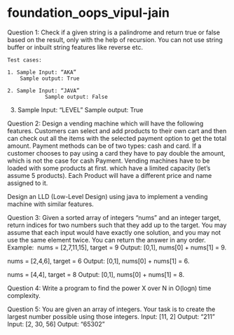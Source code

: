 # foundation_oops_vipul-jain


Question 1:
Check if a given string is a palindrome and return true or false based on the result, only with the help of recursion. You can not use string buffer or inbuilt string features like reverse etc. 
	
	Test cases: 
	
	1. Sample Input: “AKA”
	    Sample output: True
	
	2. Sample Input: “JAVA”
                Sample output: False

3. Sample Input: “LEVEL”
                Sample output: True

Question 2:
Design a vending machine which will have the following features. 
Customers can select and add products to their own cart and then can check out all the items with the selected payment option to get the total amount. 
Payment methods can be of two types: cash and card. If a customer chooses to pay using a card they have to pay double the amount, which is not the case for cash Payment. 
Vending machines have to be loaded with some products at first. which have a limited capacity (let’s assume 5 products).
Each Product will have a different price and name assigned to it.

Design an LLD (Low-Level Design) using java to implement a vending machine with similar features.



Question 3:
Given a sorted array of integers “nums” and an integer target, return indices for two numbers such that they add up to the target.  You may assume that each input would have exactly one solution, and you may not use the same element twice. You can return the answer in any order.  
Example:  nums = [2,7,11,15], target = 9
Output: [0,1], nums[0] + nums[1] = 9.

nums = [2,4,6], target = 6
Output: [0,1], nums[0] + nums[1] = 6.

nums = [4,4], target = 8
Output: [0,1], nums[0] + nums[1] = 8.




Question 4:
Write a program to find the power X over N in O(logn) time complexity. 


Question 5:
You are given an array of integers. Your task is to create the largest number possible using those integers.
Input: [11, 2] Output: “211”
Input: [2, 30, 56] Output: “65302”

 
